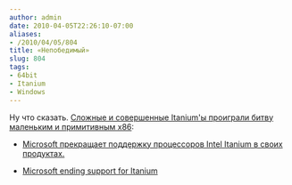 ```yaml
---
author: admin
date: 2010-04-05T22:26:10-07:00
aliases:
- /2010/04/05/804
title: «Непобедимый»
slug: 804
tags:
- 64bit
- Itanium
- Windows
---
```


Ну что сказать. [Сложные и совершенные Itanium'ы проиграли битву маленьким и примитивным x86](http://lib.rus.ec/b/32469/read):

  * [Microsoft прекращает поддержку процессоров Intel Itanium в своих продуктах.](http://habrahabr.ru/blogs/microsoft/90071/)

  * [Microsoft ending support for Itanium](http://www.computerworld.com/s/article/9174798/Microsoft_ending_support_for_Itanium)
